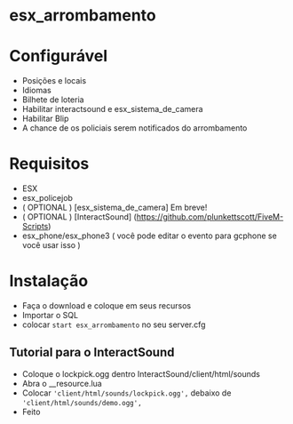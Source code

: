 # esx_arrombamento

 # Configurável
  - Posições e locais
  - Idiomas
  - Bilhete de loteria
  - Habilitar interactsound e esx_sistema_de_camera
  - Habilitar Blip
  - A chance de os policiais serem notificados do arrombamento

 # Requisitos
  - ESX
  - esx_policejob
  - ( OPTIONAL ) [esx_sistema_de_camera] Em breve!
  - ( OPTIONAL ) [InteractSound] (https://github.com/plunkettscott/FiveM-Scripts)
  - esx_phone/esx_phone3 ( você pode editar o evento para gcphone se você usar isso )

  # Instalação
  - Faça o download e coloque em seus recursos
  - Importar o SQL
  - colocar `start esx_arrombamento` no seu server.cfg

  ## Tutorial para o InteractSound
   - Coloque o lockpick.ogg dentro InteractSound/client/html/sounds
   - Abra o __resource.lua
   - Colocar `'client/html/sounds/lockpick.ogg',` debaixo de `'client/html/sounds/demo.ogg',`
   - Feito
